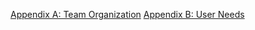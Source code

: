 [Appendix A: Team Organization](TeamOrgAppend/TeamOrgSources.md)
[Appendix B: User Needs](UserNeedsAppend/USASources.md)
